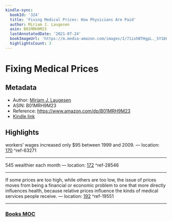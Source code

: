 ```yaml
---
kindle-sync:
  bookId: '324'
  title: 'Fixing Medical Prices: How Physicians Are Paid'
  author: Miriam J. Laugesen
  asin: B01MRH9M23
  lastAnnotatedDate: '2021-07-24'
  bookImageUrl: 'https://m.media-amazon.com/images/I/71ixhBTHgpL._SY160.jpg'
  highlightsCount: 3
---
```

# Fixing Medical Prices
## Metadata
* Author: [Miriam J. Laugesen](https://www.amazon.comundefined)
* ASIN: B01MRH9M23
* Reference: https://www.amazon.com/dp/B01MRH9M23
* [Kindle link](kindle://book?action=open&asin=B01MRH9M23)

## Highlights
workers’ wages increased only $95 between 1999 and 2009. — location: [170](kindle://book?action=open&asin=B01MRH9M23&location=170) ^ref-63271

---
545 wealthier each month — location: [172](kindle://book?action=open&asin=B01MRH9M23&location=172) ^ref-28546

---
If some prices are too high, while others are too low, the issue of prices moves from being a financial or economic problem to one that more directly influences health, because relative prices influence the kinds of medical services people receive. — location: [192](kindle://book?action=open&asin=B01MRH9M23&location=192) ^ref-19551

---
### [Books MOC](Books%20MOC.md)